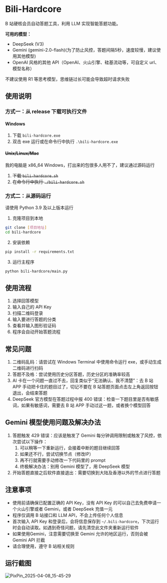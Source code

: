 # Bili-Hardcore

B 站硬核会员自动答题工具，利用 LLM 实现智能答题功能。

**可用的模型：**
- DeepSeek (V3)
- Gemini (gemini-2.0-flash)(为了防止风控，答题间隔5秒，速度较慢，建议使用其他模型)
- OpenAI 风格的其他 API（OpenAI、火山引擎、硅基流动等，可自定义 url、模型名称）
  
不建议使用 R1 等思考模型，思维链过长可能会导致超时请求失败

## 使用说明

### 方式一：从 release 下载可执行文件
#### Windows
1. 下载 `bili-hardcore.exe`
2. 双击 exe 运行或在命令行中执行 `.\bili-hardcore.exe`

#### ~~Unix/Linux/Mac~~
我的电脑是 x86_64 Windows，打出来的包很多人用不了，建议通过源码运行
1. ~~下载 `bili-hardcore.sh`~~
2. ~~在命令行中执行 `./bili-hardcore.sh`~~

### 方式二：从源码运行
请使用 Python 3.9 及以上版本运行

1. 克隆项目到本地

```bash
git clone [项目地址]
cd bili-hardcore
```

2. 安装依赖

```bash
pip install -r requirements.txt
```
3. 运行主程序

```bash
python bili-hardcore/main.py
```
## 使用流程
1. 选择回答模型
2. 输入自己的 API Key
3. 扫描二维码登录
4. 输入要进行答题的分类
5. 查看并输入图形验证码
6. 程序会自动开始答题流程

## 常见问题
1. 二维码乱码：请尝试在 Windows Terminal 中使用命令运行 exe，或手动生成二维码进行扫码
2. 答题不及格：尝试使用历史分区答题，历史分区的准确率较高
3. AI 卡在一个问题一直过不去，回复类似于“无法确认、我不清楚”：去 B 站 APP 手动把卡住的题目过了，切记不要在 B 站答题页面点击左上角返回按钮退出，会结束答题
4. DeepSeek 官方模型在答题过程中报 400 错误：检查一下题目里是否有敏感词，如果有敏感词，需要去 B 站 APP 手动过这一题，或者换个模型回答 

## Gemini 模型使用问题及解决办法
1. 答题触发 429 错误：应该是触发了 Gemini 每分钟调用限制或触发了风控，依次尝试以下操作：
    1. 可以稍等一下重新运行，会接着中断的题目继续回答
    2. 如果还不行，尝试切换节点（修改IP）
    3. 再不行就需要手动修改一下代码里的 prompt
    4. 终极解决办法：别用 Gemini 模型了，用 DeepSeek 模型
2. 开始答题直接之后软件直接退出：需要切换到大陆及香港以外的节点进行答题

## 注意事项
- 使用前请确保已配置正确的 API Key，没有 API Key 的可以自己去免费申请一个火山引擎或者 Gemini，或者 DeepSeek 充值一元
- 程序仅调用 B 站接口和 LLM API，不会上传任何个人信息
- 首次输入 API Key 和登录后，会将信息保存到 `~/.bili-hardcore`，下次运行时会自动读取。如遇到奇怪问题，请先清空此文件夹重新运行软件
- 如果使用Gemini，注意需要切换至 Gemini 允许的地区运行，否则会被 Gemini API 拦截
- 请合理使用，遵守 B 站相关规则

## 运行截图
![PixPin_2025-04-08_15-45-29](https://github.com/user-attachments/assets/70b3930c-c60f-43f7-8d82-c5225997ebc5)

